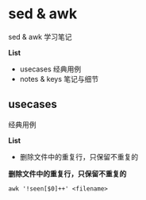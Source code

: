 # sed & awk

sed & awk 学习笔记


**List**

* usecases 经典用例
* notes & keys 笔记与细节


## usecases

经典用例

**List**

* 删除文件中的重复行，只保留不重复的





**删除文件中的重复行，只保留不重复的**

```
awk '!seen[$0]++' <filename>
```